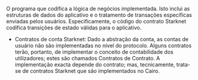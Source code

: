 O programa que codifica a lógica de negócios implementada. Isto inclui as estruturas de dados do aplicativo e o tratamento de transações específicas enviadas pelos usuários. Especificamente, o código do contrato Starknet codifica transições de estado válidas para o aplicativo.

* Contratos de conta Starknet: Dado a abstração da conta, as contas de usuário não são implementadas no nível do protocolo. Alguns contratos terão, portanto, de implementar o conceito de contabilidade dos utilizadores; estes são chamados Contratos de Contrato. A implementação exacta depende do contrato; mas, tecnicamente, trata-se de contratos Starknet que são implementados no Cairo.